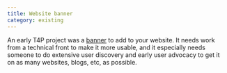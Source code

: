```yaml
---
title: Website banner
category: existing
---
```


An early T4P project was a [banner](https://github.com/TechForPalestine/palestine-banner) to add to your website. It needs work from a technical front to make it more usable, and it especially needs someone to do extensive user discovery and early user advocacy to get it on as many websites, blogs, etc, as possible.
